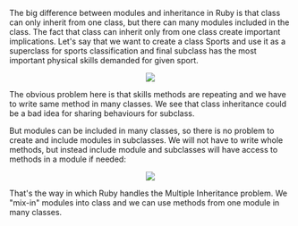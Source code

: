The big difference between modules and inheritance in Ruby is that class can only inherit from one class, 
but there can many modules included in the class. The fact that class can inherit only from one class create important
implications. Let's say that we want to create a class Sports and use it as a superclass for sports classification and final
subclass has the most important physical skills demanded for given sport.

<p align="center">
  <img src="https://cloud.githubusercontent.com/assets/11985043/22585721/76178238-e9f9-11e6-9300-2c6c1e924019.png">
</p>

The obvious problem here is that skills methods are repeating and we have to write same method in many classes. We see that 
class inheritance could be a bad idea for sharing behaviours for subclass.

But modules can be included in many classes, so there is no problem to create and include modules in subclasses. We will not
have to write whole methods, but instead include module and subclasses will have access to methods in a module if needed:

<p align="center">
  <img src="https://cloud.githubusercontent.com/assets/11985043/22589097/c8742842-ea08-11e6-99b5-064e698c42e0.png"
</p>

That's the way in which Ruby handles the Multiple Inheritance problem. We "mix-in" modules into class and we can use methods
from one module in many classes.
